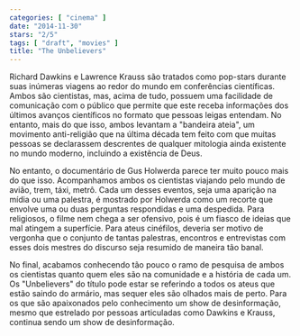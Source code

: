 ```yaml
---
categories: [ "cinema" ]
date: "2014-11-30"
stars: "2/5"
tags: [ "draft", "movies" ]
title: "The Unbelievers"
---
```

Richard Dawkins e Lawrence Krauss são tratados como pop-stars
durante suas inúmeras viagens ao redor do mundo em conferências
científicas. Ambos são cientistas, mas, acima de tudo, possuem uma
facilidade de comunicação com o público que permite que este receba
informações dos últimos avanços científicos no formato que pessoas
leigas entendam. No entanto, mais do que isso, ambos levantam a "bandeira
ateia", um movimento anti-religião que na última década tem feito
com que muitas pessoas se declarassem descrentes de qualquer mitologia
ainda existente no mundo moderno, incluindo a existência de Deus.

No entanto, o documentário de Gus Holwerda parece ter muito pouco mais do
que isso. Acompanhamos ambos os cientistas viajando pelo mundo de avião,
trem, táxi, metrô. Cada um desses eventos, seja uma aparição na mídia
ou uma palestra, é mostrado por Holwerda como um recorte que envolve uma
ou duas perguntas respondidas e uma despedida. Para religiosos, o filme
nem chega a ser ofensivo, pois é um fiasco de ideias que mal atingem a
superfície. Para ateus cinéfilos, deveria ser motivo de vergonha que
o conjunto de tantas palestras, encontros e entrevistas com esses dois
mestres do discurso seja resumido de maneira tão banal.

No final, acabamos conhecendo tão pouco o ramo de pesquisa de ambos
os cientistas quanto quem eles são na comunidade e a história de
cada um. Os "Unbelievers" do título pode estar se referindo a todos
os ateus que estão saindo do armário, mas sequer eles são olhados
mais de perto. Para os que são apaixonados pelo conhecimento um show
de desinformação, mesmo que estrelado por pessoas articuladas como
Dawkins e Krauss, continua sendo um show de desinformação.
